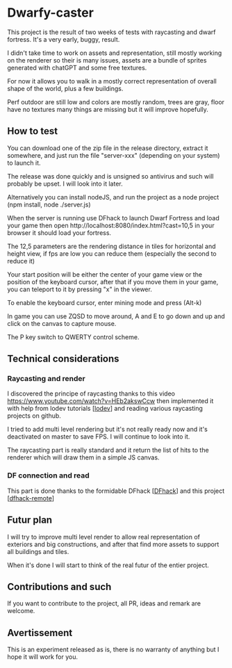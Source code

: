 # Dwarfy-caster

This project is the result of two weeks of tests with raycasting and dwarf fortress.
It's a very early, buggy, result.

I didn't take time to work on assets and representation, still mostly working on the renderer so their is many issues, assets are a bundle of sprites generated with chatGPT and some free textures.


For now it allows you to walk in a mostly correct representation of overall shape of the world, plus a few buildings.

Perf outdoor are still low and colors are mostly random, trees are gray, floor have no textures many things are missing but it will improve hopefully.


## How to test
You can download one of the zip file in the release directory, extract it somewhere, and just run the file "server-xxx" (depending on your system) to launch it.

The release was done quickly and is unsigned so antivirus and such will probably be upset. I will look into it later.

Alternatively you can install nodeJS, and run the project as a node project (npm install, node ./server.js)

When the server is running use DFhack to launch Dwarf Fortress and load your game then open
http://localhost:8080/index.html?cast=10,5
in your browser it should load your fortress.

The 12,5 parameters are the rendering distance in tiles for horizontal and height view, if fps are low you can reduce them (especially the second to reduce it)

Your start position will be either the center of your game view or the position of the keyboard cursor, after that if you move them in your game, you can teleport to it by pressing "x" in the viewer.

To enable the keyboard cursor, enter mining mode and press (Alt-k)

In game you can use ZQSD to move around, A and E to go down and up and click on the canvas to capture mouse.

The P key switch to QWERTY control scheme.


## Technical considerations

### Raycasting and render
I discovered the principe of raycasting thanks to this video https://www.youtube.com/watch?v=HEb2akswCcw
then implemented it with help from lodev tutorials [[lodev](https://lodev.org/cgtutor/raycasting.html)] and reading various raycasting projects on github.

I tried to add multi level rendering but it's not really ready now and it's deactivated on master to save FPS. I will continue to look into it.

The raycasting part is really standard and it return the list of hits to the renderer which will draw them in a simple JS canvas.

### DF connection and read
This part is done thanks to the formidable DFhack [[DFhack](https://docs.dfhack.org/en/stable/)] and this project [[dfhack-remote](https://github.com/alexchandel/dfhack-remote)] 


## Futur plan
I will try to improve multi level render to allow real representation of exteriors and big constructions, and after that find more assets to support all buildings and tiles.

When it's done I will start to think of the real futur of the entier project.


## Contributions and such
If you want to contribute to the project, all PR, ideas and remark are welcome.


## Avertissement
This is an experiment released as is, there is no warranty of anything but I hope it will work for you.